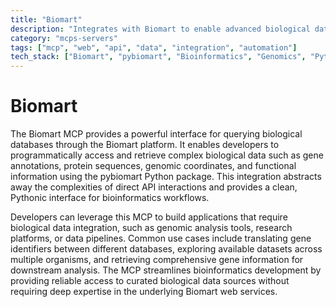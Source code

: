 ```yaml
---
title: "Biomart"
description: "Integrates with Biomart to enable advanced biological data queries, including gene information retrieval and ID translation."
category: "mcps-servers"
tags: ["mcp", "web", "api", "data", "integration", "automation"]
tech_stack: ["Biomart", "pybiomart", "Bioinformatics", "Genomics", "Python"]
---
```


# Biomart

The Biomart MCP provides a powerful interface for querying biological databases through the Biomart platform. It enables developers to programmatically access and retrieve complex biological data such as gene annotations, protein sequences, genomic coordinates, and functional information using the pybiomart Python package. This integration abstracts away the complexities of direct API interactions and provides a clean, Pythonic interface for bioinformatics workflows.

Developers can leverage this MCP to build applications that require biological data integration, such as genomic analysis tools, research platforms, or data pipelines. Common use cases include translating gene identifiers between different databases, exploring available datasets across multiple organisms, and retrieving comprehensive gene information for downstream analysis. The MCP streamlines bioinformatics development by providing reliable access to curated biological data sources without requiring deep expertise in the underlying Biomart web services.
